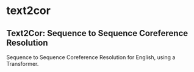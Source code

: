 # text2cor
## Text2Cor: Sequence to Sequence Coreference Resolution

Sequence to Sequence Coreference Resolution for English, using a Transformer.
